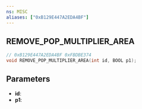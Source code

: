 ```yaml
---
ns: MISC
aliases: ["0xB129E447A2EDA4BF"]
---
```

## REMOVE_POP_MULTIPLIER_AREA

```c
// 0xB129E447A2EDA4BF 0xFBDBE374
void REMOVE_POP_MULTIPLIER_AREA(int id, BOOL p1);
```


## Parameters
* **id**: 
* **p1**: 

